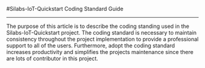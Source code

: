 #Silabs-IoT-Quickstart Coding Standard Guide
***
The purpose of this article is to describe the coding standing used in the Silabs-IoT-Quickstart project. The coding standard is necessary to maintain consistency throughout the project implementation to provide a professional support to all of the users. Furthermore, adopt the coding standard increases productivity and simplifies the projects maintenance since there are lots of contributor in this project.
